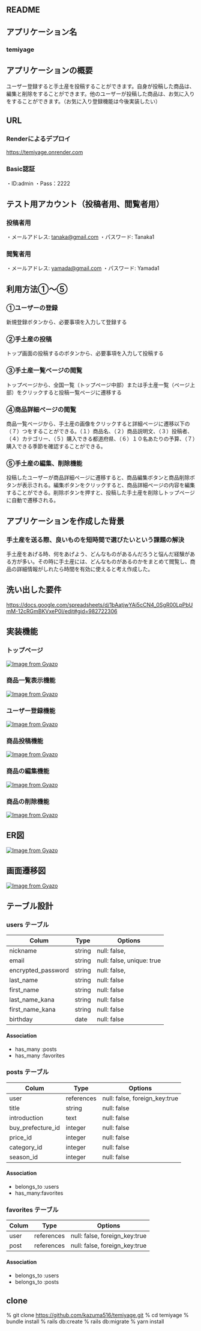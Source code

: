 ## README

## アプリケーション名
### temiyage

## アプリケーションの概要
 ユーザー登録すると手土産を投稿することができます。自身が投稿した商品は、編集と削除をすることができます。他のユーザーが投稿した商品は、お気に入りをすることができます。（お気に入り登録機能は今後実装したい）

## URL
### Renderによるデプロイ
 https://temiyage.onrender.com

### Basic認証
 ・ID:admin
 ・Pass：2222

## テスト用アカウント（投稿者用、閲覧者用）

### 投稿者用

 ・メールアドレス: tanaka@gmail.com
 ・パスワード: Tanaka1

### 閲覧者用

 ・メールアドレス: yamada@gmail.com
 ・パスワード: Yamada1

## 利用方法①〜⑤

### ①ユーザーの登録
 新規登録ボタンから、必要事項を入力して登録する

### ②手土産の投稿
 トップ画面の投稿するのボタンから、必要事項を入力して投稿する

### ③手土産一覧ページの閲覧
 トップページから、全国一覧（トップページ中部）または手土産一覧（ページ上部）をクリックすると投稿一覧ページに遷移する

### ④商品詳細ページの閲覧
 商品一覧ページから、手土産の画像をクリックすると詳細ページに遷移以下の（７）つをすることができる。（１）商品名、（２）商品説明文、（３）投稿者、（４）カテゴリー、（５）購入できる都道府県、（６）１０名あたりの予算、（７）購入できる季節を確認することができる。

### ⑤手土産の編集、削除機能
 投稿したユーザーが商品詳細ページに遷移すると、商品編集ボタンと商品削除ボタンが表示される。編集ボタンをクリックすると、商品詳細ページの内容を編集することができる。削除ボタンを押すと、投稿した手土産を削除しトップページに自動で遷移される。

## アプリケーションを作成した背景

### 手土産を送る際、良いものを短時間で選びたいという課題の解決
 手土産をあげる時、何をあげよう、どんなものがあるんだろうと悩んだ経験がある方が多い。その時に手土産には、どんなものがあるのかをまとめて閲覧し、商品の詳細情報がしれたら時間を有効に使えると考え作成した。

## 洗い出した要件

 https://docs.google.com/spreadsheets/d/1bAatjwYAi5cCN4_0SgR00LpPbUmM-12cRGmBKVxeP0I/edit#gid=982722306

## 実装機能

### トップページ

 [![Image from Gyazo](https://i.gyazo.com/f8314bd3cedf48447def90026b959b10.gif)][def2]

### 商品一覧表示機能

[![Image from Gyazo](https://i.gyazo.com/d17b6266ddcc9ad571cb1bb5ef1ec82c.gif)][def]

### ユーザー登録機能

 [![Image from Gyazo](https://i.gyazo.com/59fe8b43200a0177cab2ce4f940d0a2f.gif)](https://gyazo.com/59fe8b43200a0177cab2ce4f940d0a2f)

### 商品投稿機能

 [![Image from Gyazo](https://i.gyazo.com/c3d460cdd4c10ac2d437e8d896e82102.gif)](https://gyazo.com/c3d460cdd4c10ac2d437e8d896e82102)

### 商品の編集機能

 [![Image from Gyazo](https://i.gyazo.com/7213bc1eb54c8f7c5e689474d6843948.gif)](https://gyazo.com/7213bc1eb54c8f7c5e689474d6843948)

### 商品の削除機能

 [![Image from Gyazo](https://i.gyazo.com/1254cc9162b00244177aac9fffee748b.gif)](https://gyazo.com/1254cc9162b00244177aac9fffee748b)

## ER図

 [![Image from Gyazo](https://i.gyazo.com/cc7791756229ae59909d0143bc0ef0cb.png)](https://gyazo.com/cc7791756229ae59909d0143bc0ef0cb)

## 画面遷移図

 [![Image from Gyazo](https://i.gyazo.com/ffe1e8a0aa10aabfff5a906f4b5e46d7.png)](https://gyazo.com/ffe1e8a0aa10aabfff5a906f4b5e46d7)

## テーブル設計

### users テーブル

| Colum                      | Type   | Options                  |
| -------------------------- | -----  | ------------------------ |
| nickname                   | string | null: false,             |
| email                      | string | null: false, unique: true|
| encrypted_password         | string | null: false,             |
| last_name                  | string | null: false              |
| first_name                 | string | null: false              |
| last_name_kana             | string | null: false              |
| first_name_kana            | string | null: false              |
| birthday                   | date   | null: false              |

#### Association

- has_many :posts
- has_many :favorites

### posts テーブル

| Colum              | Type       | Options                       |
| ------------------ | ---------- | ----------------------------- |
| user               | references | null: false, foreign_key:true |
| title              | string     | null: false                   |
| introduction       | text       | null: false                   |
| buy_prefecture_id  | integer    | null: false                   |
| price_id           | integer    | null: false                   |
| category_id        | integer    | null: false                   |
| season_id          | integer    | null: false                   |


#### Association

- belongs_to :users
- has_many:favorites

### favorites テーブル

| Colum | Type       | Options                       |
| ----  | ---------- | ----------------------------- |
| user  | references | null: false, foreign_key:true |
| post  | references | null: false, foreign_key:true |

#### Association

- belongs_to :users
- belongs_to :posts

## clone

 % git clone https://github.com/kazuma516/temiyage.git
 % cd temiyage
 % bundle install
 % rails db:create
 % rails db:migrate
 % yarn install

[def]: https://gyazo.com/d17b6266ddcc9ad571cb1bb5ef1ec82c
[def2]: https://gyazo.com/f8314bd3cedf48447def90026b959b10